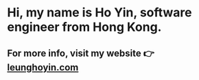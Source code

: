 # Hi, my name is Ho Yin, software engineer from Hong Kong.

## For more info, visit my website 👉 [leunghoyin.com](https://www.leunghoyin.com/?utm_source=github&utm_medium=profile&utm_campaign=homepage_link)

<!--
**hoyinleung/hoyinleung** is a ✨ _special_ ✨ repository because its `README.md` (this file) appears on your GitHub profile.

Here are some ideas to get you started:

- 🔭 I’m currently working on ...
- 🌱 I’m currently learning ...
- 👯 I’m looking to collaborate on ...
- 🤔 I’m looking for help with ...
- 💬 Ask me about ...
- 📫 How to reach me: ...
- 😄 Pronouns: ...
- ⚡ Fun fact: ...
-->
